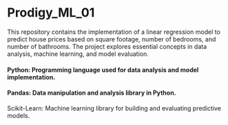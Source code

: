 # Prodigy_ML_01

This repository contains the implementation of a linear regression model to predict house prices based on square footage, number of bedrooms, and number of bathrooms. The project explores essential concepts in data analysis, machine learning, and model evaluation.

#### Python: Programming language used for data analysis and model implementation.
#### Pandas: Data manipulation and analysis library in Python.
Scikit-Learn: Machine learning library for building and evaluating predictive models.
